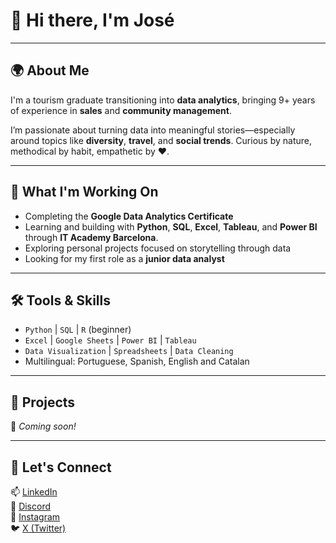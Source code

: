 # 👋 Hi there, I'm José

---

## 🌍 About Me

I'm a tourism graduate transitioning into **data analytics**, bringing 9+ years of experience in **sales** and **community management**.

I’m passionate about turning data into meaningful stories—especially around topics like **diversity**, **travel**, and **social trends**. Curious by nature, methodical by habit, empathetic by ❤️.

---

## 🧠 What I'm Working On

- Completing the **Google Data Analytics Certificate**
- Learning and building with **Python**, **SQL**, **Excel**, **Tableau**, and **Power BI** through **IT Academy Barcelona**.
- Exploring personal projects focused on storytelling through data
- Looking for my first role as a **junior data analyst**

---

## 🛠️ Tools & Skills

- `Python` | `SQL` | `R` (beginner)
- `Excel` | `Google Sheets` | `Power BI` | `Tableau`
- `Data Visualization` | `Spreadsheets` | `Data Cleaning`
- Multilingual: Portuguese, Spanish, English and Catalan

---

## 🚀 Projects

🧪 _Coming soon!_  

---

## 💬 Let's Connect

📫 [LinkedIn](https://www.linkedin.com/in/jmessiasgarcia/)  
💬 [Discord](https://discord.com/users/jmessiasgarcia)  
📸 [Instagram](https://www.instagram.com/eagoravoce)  
🐦 [X (Twitter)](https://x.com/jmessiasgarcia)  


